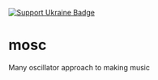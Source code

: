 [![Support Ukraine Badge](https://bit.ly/support-ukraine-now)](https://github.com/support-ukraine/support-ukraine)

# mosc
Many oscillator approach to making music

